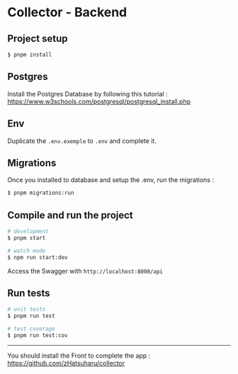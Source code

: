 # Collector - Backend
## Project setup

```bash
$ pnpm install
```

## Postgres

Install the Postgres Database by following this tutorial : https://www.w3schools.com/postgresql/postgresql_install.php

## Env

Duplicate the `.env.exemple` to `.env` and complete it.

## Migrations

Once you installed to database and setup the .env, run the migrations :
```bash
$ pnpm migrations:run
```

## Compile and run the project

```bash
# development
$ pnpm start

# watch mode
$ npm run start:dev
```

Access the Swagger with `http://localhost:8000/api`

## Run tests

```bash
# unit tests
$ pnpm run test

# test coverage
$ pnpm run test:cov
```

---

You should install the Front to complete the app : https://github.com/zHatsuharu/collector